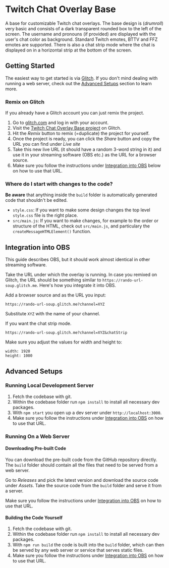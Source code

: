 # Twitch Chat Overlay Base

A base for customizable Twitch chat overlays. The base design is (_drumroll_) very basic and consists of a dark transparent rounded box to the left of the screen. The username and pronouns (if provided) are displayed with the user's chat color as background. Standard Twitch emotes, BTTV and FFZ emotes are supported. There is also a chat strip mode where the chat is displayed on in a horizontal strip at the bottom of the screen.

## Getting Started

The easiest way to get started is via [Glitch](https://glitch.com).
If you don't mind dealing with running a web server, check out the [Advanced Setups](#advanced-setups) section to learn more.

### Remix on Glitch

If you already have a Glitch account you can just remix the project.

1. Go to [glitch.com](https://glitch.com) and log in with your account.
2. Visit the [Twitch Chat Overlay Base project](https://glitch.com/edit/#!/twitch-chat-overlay) on Glitch.
3. Hit the _Remix_ button to remix (=duplicate) the project for yourself.
4. Once the project is ready, you can click the _Share_ button and copy the URL you can find under _Live site_
5. Take this new live URL (it should have a random 3-word string in it) and use it in your streaming software (OBS etc.) as the URL for a browser source.
6. Make sure you follow the instructions under [Integration into OBS](#integration-into-obs) below on how to use that URL.

### Where do I start with changes to the code?

**Be aware** that anything inside the `build` folder is automatically generated code that shouldn't be edited.

- `style.css`: If you want to make some design changes the top level `style.css` file is the right place.
- `src/main.js`: If you want to make changes, for example to the order or structure of the HTML, check out `src/main.js`, and particulary the `createMessageHTMLElement()` function.

## Integration into OBS

This guide describes OBS, but it should work almost identical in other streaming software.

Take the URL under which the overlay is running. In case you remixed on Glitch, the URL should be something similar to `https://rando-url-soup.glitch.me`. Here's how you integrate it into OBS.

Add a browser source and as the URL you input:

```
https://rando-url-soup.glitch.me?channel=XYZ
```

Substitute `XYZ` with the name of your channel.

If you want the chat strip mode.

```
https://rando-url-soup.glitch.me?channel=XYZ&chatStrip
```

Make sure you adjust the values for width and height to:

```
width: 1920
height: 1080
```

## Advanced Setups

### Running Local Development Server

1. Fetch the codebase with git.
2. Within the codebase folder run `npm install` to install all necessary dev packages.
3. With `npm start` you open up a dev server under `http://localhost:3000`.
4. Make sure you follow the instructions under [Integration into OBS](#integration-into-obs) on how to use that URL.

### Running On a Web Server

#### Downloading Pre-built Code

You can download the pre-built code from the GitHub repository directly. The `build` folder should contain all the files that need to be served from a web server.

Go to _Releases_ and pick the latest version and download the source code under _Assets_. Take the source code from the `build` folder and serve it from a server.

Make sure you follow the instructions under [Integration into OBS](#integration-into-obs) on how to use that URL.

#### Building the Code Yourself

1. Fetch the codebase with git.
2. Within the codebase folder run `npm install` to install all necessary dev packages.
3. With `npm run build` the code is built into the `build` folder, which can then be served by any web server or service that serves static files.
4. Make sure you follow the instructions under [Integration into OBS](#integration-into-obs) on how to use that URL.

